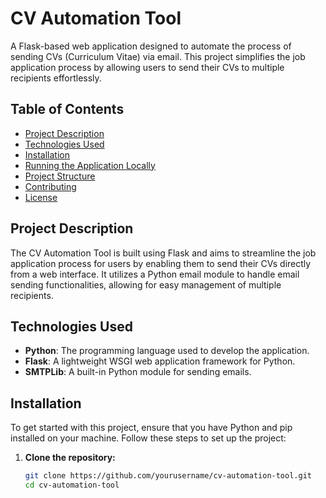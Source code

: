 # CV Automation Tool

A Flask-based web application designed to automate the process of sending CVs (Curriculum Vitae) via email. This project simplifies the job application process by allowing users to send their CVs to multiple recipients effortlessly.

## Table of Contents

- [Project Description](#project-description)
- [Technologies Used](#technologies-used)
- [Installation](#installation)
- [Running the Application Locally](#running-the-application-locally)
- [Project Structure](#project-structure)
- [Contributing](#contributing)
- [License](#license)

## Project Description

The CV Automation Tool is built using Flask and aims to streamline the job application process for users by enabling them to send their CVs directly from a web interface. It utilizes a Python email module to handle email sending functionalities, allowing for easy management of multiple recipients.

## Technologies Used

- **Python**: The programming language used to develop the application.
- **Flask**: A lightweight WSGI web application framework for Python.
- **SMTPLib**: A built-in Python module for sending emails.

## Installation

To get started with this project, ensure that you have Python and pip installed on your machine. Follow these steps to set up the project:

1. **Clone the repository:**
   ```bash
   git clone https://github.com/yourusername/cv-automation-tool.git
   cd cv-automation-tool
